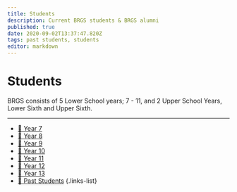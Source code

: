 ```yaml
---
title: Students
description: Current BRGS students & BRGS alumni
published: true
date: 2020-09-02T13:37:47.820Z
tags: past students, students
editor: markdown
---
```


# Students
BRGS consists of 5 Lower School years; 7 - 11, and 2 Upper School Years, Lower Sixth and Upper Sixth.
___
- [👶 Year 7](/students/intake19)
- [🧒 Year 8](/students/intake19)
- [🧒 Year 9](/students/intake18)
- [🧑 Year 10](/students/intake17)
- [🧓 Year 11](/students/intake16)
- [🧑 Year 12](/students/intake15)
- [🧓 Year 13](/students/intake14)
- [🧓 Past Students](/students/past)
{.links-list}